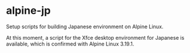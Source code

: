 # alpine-jp

Setup scripts for building Japanese environment on Alpine Linux.

At this moment, a script for the Xfce desktop environment for Japanese is available, which is confirmed with Alpine Linux 3.19.1.
